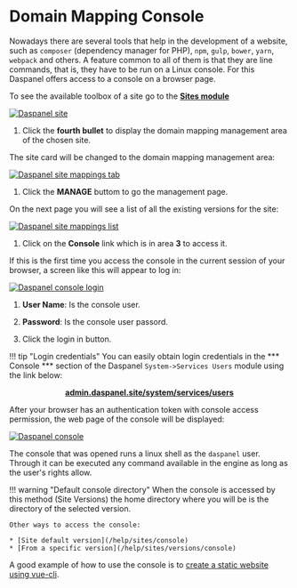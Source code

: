 # Domain Mapping Console

Nowadays there are several tools that help in the development of a website, 
such as `composer` (dependency manager for PHP), `npm`, `gulp`, `bower`, `yarn`, 
`webpack` and others. A feature common to all of them is that they are line 
commands, that is, they have to be run on a Linux console. For this Daspanel 
offers access to a console on a browser page.

To see the available toolbox of a site go to the <b><a href="http://admin.daspanel.site/sites/" target="_blank">Sites module</a></b>

[![Daspanel site](/img/sites-mappings.png)](/img/sites-mappings.png)

1. Click the **fourth bullet** to display the domain mapping management area of the chosen site.

The site card will be changed to the domain mapping management area:

[![Daspanel site mappings tab](/img/site-mappings-area.png)](/img/site-mappings-area.png)

1. Click the **MANAGE** buttom to go the management page.

On the next page you will see a list of all the existing versions for the site:

[![Daspanel site mappings list](/img/site-mappings-list.png)](/img/site-mappings-list.png)

1. Click on the **Console** link which is in area **3** to access it.

If this is the first time you access the console in the current session of 
your browser, a screen like this will appear to log in:

[![Daspanel console login](/img/console-login.png)](/img/console-login.png)

1. **User Name**: Is the console user.
2. **Password**: Is the console user passord.

3. Click the login in button.

!!! tip "Login credentials"
    You can easily obtain login credentials in the *** Console *** section of 
    the Daspanel `System->Services Users` module using the link below:
    <p align="center">
        <b><a href="https://admin.daspanel.site/system/services/users" target="_blank">admin.daspanel.site/system/services/users</a></b><br>
    </p>

After your browser has an authentication token with console access 
permission, the web page of the console will be displayed:

[![Daspanel console](/img/console.png)](/img/console.png)

The console that was opened runs a linux shell as the `daspanel` user. Through it 
can be executed any command available in the engine as long as the user's rights allow.

!!! warning "Default console directory"
    When the console is accessed by this method (Site Versions) the home 
    directory where you will be is the directory of the selected version.

    Other ways to access the console:

    * [Site default version](/help/sites/console)
    * [From a specific version](/help/sites/versions/console)

A good example of how to use the console is to [create a static website using vue-cli](/howto/htmljs/vue-cli).


